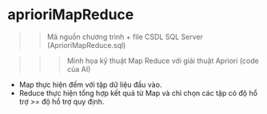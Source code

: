 # aprioriMapReduce

>> Mã nguồn chương trình + file CSDL SQL Server (AprioriMapReduce.sql)
 
>>> Minh họa kỹ thuật Map Reduce với giải thuật Apriori (code của AI)
+ Map thực hiện đếm với tập dữ liệu đầu vào.
+ Reduce thực hiện tổng hợp kết quả từ Map và chỉ chọn các tập có độ hổ trợ >= độ hổ trợ quy định.

